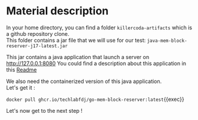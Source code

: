 # Material description

In your home directory, you can find a folder `killercoda-artifacts` which is a github repository clone.    
This folder contains a jar file that we will use for our test: `java-mem-block-reserver-j17-latest.jar`  

This jar contains a java application that launch a server on http://127.0.0.1:8080
You could find a description about this application in this [Readme](https://github.com/techlabfdj/killercoda/blob/main/java-mem-block-reserver/README.md)

We also need the containerized version of this java application.  
Let's get it :  

`docker pull ghcr.io/techlabfdj/go-mem-block-reserver:latest`{{exec}}  

Let's now get to the next step !